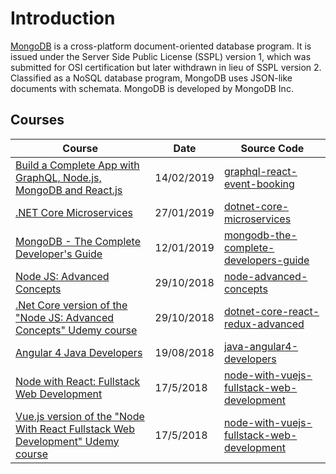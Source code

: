 # Introduction

[MongoDB](https://en.wikipedia.org/wiki/MongoDB) is a cross-platform document-oriented database program. It is issued under the Server Side Public License (SSPL) version 1, which was submitted for OSI certification but later withdrawn in lieu of SSPL version 2. Classified as a NoSQL database program, MongoDB uses JSON-like documents with schemata. MongoDB is developed by MongoDB Inc.

## Courses

| Course                                                                                                                                   | Date       | Source Code                                                                                                         |
| ---------------------------------------------------------------------------------------------------------------------------------------- | ---------- | ------------------------------------------------------------------------------------------------------------------- |
| [Build a Complete App with GraphQL, Node.js, MongoDB and React.js](/other/graphql-graphql-react-event-booking.md)                        | 14/02/2019 | [graphql-react-event-booking](https://github.com/peelmicro/graphql-react-event-booking)                             |
| [.NET Core Microservices](/backend/dotnetcore-net-core-microservice.md)                                                                  | 27/01/2019 | [dotnet-core-microservices](https://github.com/peelmicro/dotnet-core-microservices)                                 |
| [MongoDB - The Complete Developer's Guide](/databases/mongodb-mongodb-the-complete-developers-guide.md)                                  | 12/01/2019 | [mongodb-the-complete-developers-guide](https://github.com/peelmicro/mongodb-the-complete-developers-guide)         |
| [Node JS: Advanced Concepts](/backend/nodejs-advanced-node-for-developers.md)                                                            | 29/10/2018 | [node-advanced-concepts](https://github.com/peelmicro/node-advanced-concepts)                                       |
| [.Net Core version of the "Node JS: Advanced Concepts" Udemy course](/projects/dotnet-core-react-redux-advanced.md)                      | 29/10/2018 | [dotnet-core-react-redux-advanced](https://github.com/peelmicro/dot-net-core-react-redux-advanced)                  |
| [Angular 4 Java Developers](/backend/java-angular-4-java-developers.md)                                                                  | 19/08/2018 | [java-angular4-developers](https://github.com/peelmicro/java-angular4-developers)                                   |
| [Node with React: Fullstack Web Development](/backend/nodejs-node-with-react-fullstack-web-development.md)                               | 17/5/2018  | [node-with-vuejs-fullstack-web-development](https://github.com/peelmicro/node-with-react-fullstack-web-development) |
| [Vue.js version of the "Node With React Fullstack Web Development" Udemy course](/projects/node-with-vuejs-fullstack-web-development.md) | 17/5/2018  | [node-with-vuejs-fullstack-web-development](https://github.com/peelmicro/node-with-vuejs-fullstack-web-development) |

